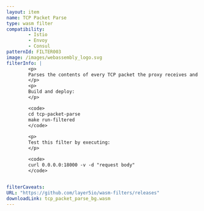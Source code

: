 ```yaml
---
layout: item
name: TCP Packet Parse
type: wasm filter
compatibility:
        - Istio
        - Envoy
        - Consul
patternId: FILTER003
image: /images/webassembly_logo.svg
filterInfo: |
        <p>
        Parses the contents of every TCP packet the proxy receives and logs it.
        </p>
        <p>
        Build and deploy:
        </p>

        <code>
        cd tcp-packet-parse
        make run-filtered
        </code>
        
        <p>
        Test this filter by executing:
        </p>

        <code>
        curl 0.0.0.0:18000 -v -d "request body"
        </code>
        

filterCaveats: 
URL: "https://github.com/layer5io/wasm-filters/releases"
downloadLink: tcp_packet_parse_bg.wasm
---
```

